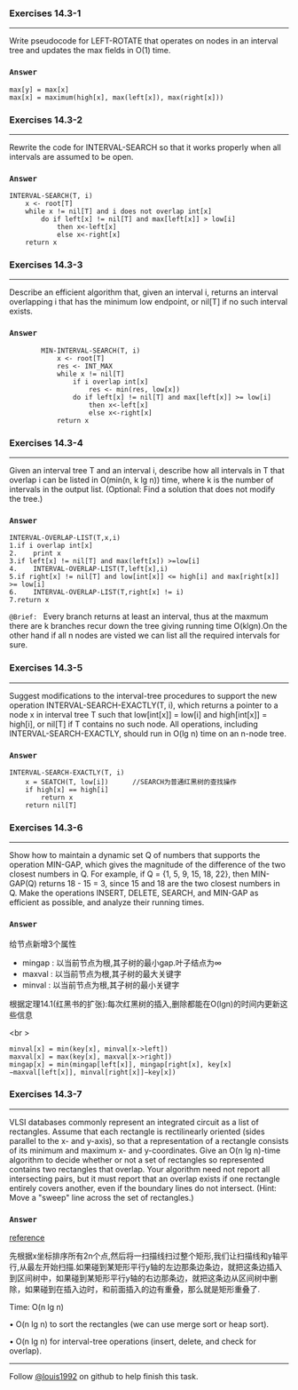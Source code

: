 ### Exercises 14.3-1
***
Write pseudocode for LEFT-ROTATE that operates on nodes in an interval tree and updates the max fields in O(1) time.


### `Answer`
	
	max[y] = max[x]
	max[x] = maximum(high[x], max(left[x]), max(right[x]))

### Exercises 14.3-2
***
Rewrite the code for INTERVAL-SEARCH so that it works properly when all intervals are assumed to be open.

### `Answer`

	INTERVAL-SEARCH(T, i)
		x <- root[T]
		while x != nil[T] and i does not overlap int[x]
			do if left[x] != nil[T] and max[left[x]] > low[i]
				then x<-left[x]
				else x<-right[x]
		return x

### Exercises 14.3-3
***
Describe an efficient algorithm that, given an interval i, returns an interval overlapping i that has the minimum low endpoint, or nil[T] if no such interval exists.

### `Answer`

			MIN-INTERVAL-SEARCH(T, i)
				x <- root[T]
				res <- INT_MAX
				while x != nil[T]
					if i overlap int[x]
						res <- min(res, low[x])
					do if left[x] != nil[T] and max[left[x]] >= low[i]
						then x<-left[x]
						else x<-right[x]
				return x	

### Exercises 14.3-4
***
Given an interval tree T and an interval i, describe how all intervals in T that overlap i can be listed in O(min(n, k lg n)) time, where k is the number of intervals in the output list. (Optional: Find a solution that does not modify the tree.)


### `Answer`

    INTERVAL-OVERLAP-LIST(T,x,i)
    1.if i overlap int[x]
    2.    print x
    3.if left[x] != nil[T] and max(left[x]) >=low[i]
    4.    INTERVAL-OVERLAP-LIST(T,left[x],i)
    5.if right[x] != nil[T] and low[int[x]] <= high[i] and max[right[x]] >= low[i]
    6.    INTERVAL-OVERLAP-LIST(T,right[x] != i)
    7.return x

`@Brief: ` Every branch returns at least an interval, thus at the maxmum there are k branches recur down the tree giving running time O(klgn).On the other hand if all n nodes are visted we can list all the required intervals for sure.
### Exercises 14.3-5
***
Suggest modifications to the interval-tree procedures to support the new operation INTERVAL-SEARCH-EXACTLY(T, i), which returns a pointer to a node x in interval tree T such that low[int[x]] = low[i] and high[int[x]] = high[i], or nil[T] if T contains no such node. All operations, including INTERVAL-SEARCH-EXACTLY, should run in O(lg n) time on an n-node tree.

### `Answer`

	INTERVAL-SEARCH-EXACTLY(T, i)
		x = SEATCH(T, low[i])      //SEARCH为普通红黑树的查找操作
		if high[x] == high[i]
			return x
		return nil[T]			


### Exercises 14.3-6
***
Show how to maintain a dynamic set Q of numbers that supports the operation MIN-GAP, which gives the magnitude of the difference of the two closest numbers in Q. For example, if Q = {1, 5, 9, 15, 18, 22}, then MIN-GAP(Q) returns 18 - 15 = 3, since 15 and 18 are the two closest numbers in Q. Make the operations INSERT, DELETE, SEARCH, and MIN-GAP as efficient as possible, and analyze their running times.

### `Answer`

给节点新增3个属性

* mingap : 以当前节点为根,其子树的最小gap.叶子结点为∞
* maxval : 以当前节点为根,其子树的最大关键字
* minval : 以当前节点为根,其子树的最小关键字

根据定理14.1(红黑书的扩张):每次红黑树的插入,删除都能在O(lgn)的时间内更新这些信息

<br \>

	minval[x] = min(key[x], minval[x->left])
	maxval[x] = max(key[x], maxval[x->right])
	mingap[x] = min(mingap[left[x]], mingap[right[x], key[x]−maxval[left[x]], minval[right[x]]−key[x])
	
### Exercises 14.3-7
***
VLSI databases commonly represent an integrated circuit as a list of rectangles. Assume that each rectangle is rectilinearly oriented (sides parallel to the x- and y-axis), so that a representation of a rectangle consists of its minimum and maximum x- and y-coordinates. Give an O(n lg n)-time algorithm to decide whether or not a set of rectangles so represented contains two rectangles that overlap. Your algorithm need not report all intersecting pairs, but it must report that an overlap exists if one rectangle entirely covers another, even if the boundary lines do not intersect. (Hint: Move a "sweep" line across the set of rectangles.)

### `Answer`
[reference](http://blog.sina.com.cn/s/blog_4e356ecd010095hy.html)

先根据x坐标排序所有2n个点,然后将一扫描线扫过整个矩形,我们让扫描线和y轴平行,从最左开始扫描.如果碰到某矩形平行y轴的左边那条边条边，就把这条边插入到区间树中，如果碰到某矩形平行y轴的右边那条边，就把这条边从区间树中删除，如果碰到在插入边时，和前面插入的边有重叠，那么就是矩形重叠了.

Time: O(n lg n)

• O(n lg n) to sort the rectangles (we can use merge sort or heap sort).

• O(n lg n) for interval-tree operations (insert, delete, and check for overlap).

***
Follow [@louis1992](https://github.com/gzc) on github to help finish this task.

